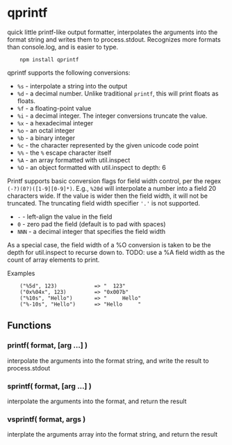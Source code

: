 qprintf
=======

quick little printf-like output formatter, interpolates the arguments into the
format string and writes them to process.stdout. Recognizes more formats than
console.log, and is easier to type.

        npm install qprintf

qprintf supports the following conversions:

- `%s` - interpolate a string into the output
- `%d` - a decimal number.  Unlike traditional `printf`, this will print floats as floats.
- `%f` - a floating-point value
- `%i` - a decimal integer.  The integer conversions truncate the value.
- `%x` - a hexadecimal integer
- `%o` - an octal integer
- `%b` - a binary integer
- `%c` - the character represented by the given unicode code point
- `%%` - the `%` escape character itself
- `%A` - an array formatted with util.inspect
- `%O` - an object formatted with util.inspect to depth: 6

Printf supports basic conversion flags for field width control, per the regex
`(-?)(0?)([1-9][0-9]*)`.  E.g., `%20d` will interpolate a number into a field
20 characters wide.  If the value is wider then the field width, it will not
be truncated.  The truncating field width specifier `'.'` is not supported.

- `-` - left-align the value in the field
- `0` - zero pad the field (default is to pad with spaces)
- `NNN` - a decimal integer that specifies the field width

As a special case, the field width of a %O conversion is taken to be the depth
for util.inspect to recurse down to.  TODO: use a %A field width as the count
of array elements to print.

Examples

        ("%5d", 123)            => "  123"
        ("0x%04x", 123)         => "0x007b"
        ("%10s", "Hello")       => "     Hello"
        ("%-10s", "Hello")      => "Hello     "


## Functions

### printf( format, [arg ...] )

interpolate the arguments into the format string, and write the result to
process.stdout

### sprintf( format, [arg ...] )

interpolate the arguments into the format, and return the result

### vsprintf( format, args )

interplate the arguments array into the format string, and return the result

